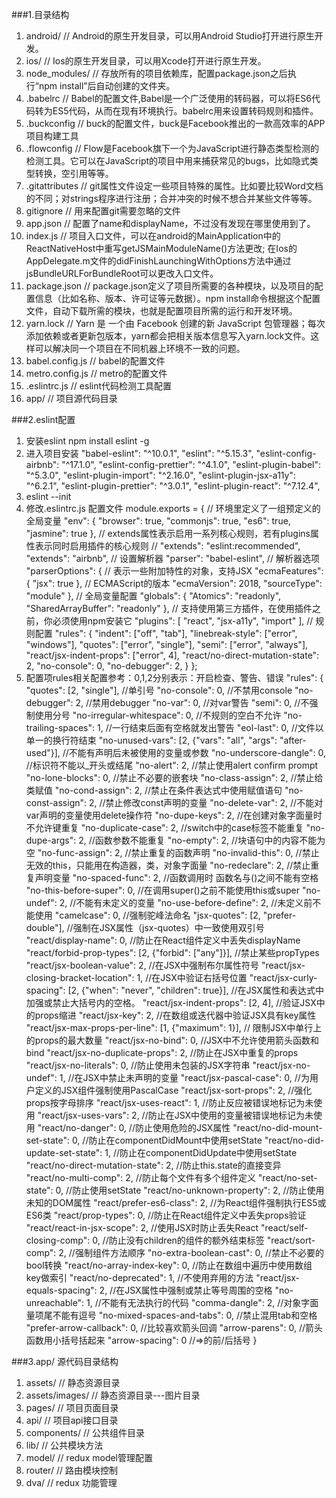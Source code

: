 ###1.目录结构
1. android/  					// Android的原生开发目录，可以用Android Studio打开进行原生开发。
2. ios/								// Ios的原生开发目录，可以用Xcode打开进行原生开发。
3. node_modules/			// 存放所有的项目依赖库，配置package.json之后执行“npm install”后自动创建的文件夹。
4. .babelrc						// Babel的配置文件,Babel是一个广泛使用的转码器，可以将ES6代码转为ES5代码，从而在现有环境执行。babelrc用来设置转码规则和插件。
5. .buckconfig				// buck的配置文件，buck是Facebook推出的一款高效率的APP项目构建工具
6. .flowconfig				// Flow是Facebook旗下一个为JavaScript进行静态类型检测的检测工具。它可以在JavaScript的项目中用来捕获常见的bugs，比如隐式类型转换，空引用等等。
7. .gitattributes			// git属性文件设定一些项目特殊的属性。比如要比较Word文档的不同；对strings程序进行注册；合并冲突的时候不想合并某些文件等等。
8. gitignore 					// 用来配置git需要忽略的文件
9. app.json						// 配置了name和displayName，不过没有发现在哪里使用到了。
10. index.js					// 项目入口文件，可以在android的MainApplication中的ReactNativeHost中重写getJSMainModuleName()方法更改; 在Ios的AppDelegate.m文件的didFinishLaunchingWithOptions方法中通过jsBundleURLForBundleRoot可以更改入口文件。
11. package.json			//  package.json定义了项目所需要的各种模块，以及项目的配置信息（比如名称、版本、许可证等元数据）。npm install命令根据这个配置文件，自动下载所需的模块，也就是配置项目所需的运行和开发环境。
12. yarn.lock					// Yarn 是 一个由 Facebook 创建的新 JavaScript 包管理器；每次添加依赖或者更新包版本，yarn都会把相关版本信息写入yarn.lock文件。这样可以解决同一个项目在不同机器上环境不一致的问题。
13. babel.config.js		// babel的配置文件
14. metro.config.js		// metro的配置文件
15. .eslintrc.js			// eslint代码检测工具配置
15. app/							// 项目源代码目录



###2.eslint配置
1. 安装eslint  npm install eslint -g
2. 进入项目安装
	"babel-eslint": "^10.0.1",
	"eslint": "^5.15.3",
	"eslint-config-airbnb": "^17.1.0",
	"eslint-config-prettier": "^4.1.0",
	"eslint-plugin-babel": "^5.3.0",
	"eslint-plugin-import": "^2.16.0",
	"eslint-plugin-jsx-a11y": "^6.2.1",
	"eslint-plugin-prettier": "^3.0.1",
	"eslint-plugin-react": "^7.12.4",
3. eslint --init
4. 修改.eslintrc.js 配置文件
module.exports = {
    // 环境里定义了一组预定义的全局变量
    "env": {
        "browser": true,
        "commonjs": true,
        "es6": true,
        "jasmine": true
    },
    // extends属性表示启用一系列核心规则，若有plugins属性表示同时启用插件的核心规则
    // "extends": "eslint:recommended",
    "extends": "airbnb",
    // 设置解析器
    "parser": "babel-eslint",
    // 解析器选项
    "parserOptions": {
        // 表示一些附加特性的对象，支持JSX
        "ecmaFeatures": {
            "jsx": true
        },
        // ECMAScript的版本
        "ecmaVersion": 2018,
        "sourceType": "module"
    },
    // 全局变量配置
    "globals": {
        "Atomics": "readonly",
        "SharedArrayBuffer": "readonly"
    },
    // 支持使用第三方插件，在使用插件之前，你必须使用npm安装它
    "plugins": [
        "react",
        "jsx-a11y",
        "import"
    ],
    // 规则配置
    "rules": {
        "indent": ["off", "tab"],
        "linebreak-style": ["error", "windows"],
        "quotes": ["error", "single"],
        "semi": ["error", "always"],
        "react/jsx-indent-props": ["error", 4],
        "react/no-direct-mutation-state": 2,
        "no-console": 0,
        "no-debugger": 2,
    }
};
5. 配置项rules相关配置参考：0,1,2分别表示：开启检查、警告、错误
	"rules": {
    "quotes": [2, "single"], //单引号
    "no-console": 0, //不禁用console
    "no-debugger": 2, //禁用debugger
    "no-var": 0, //对var警告
    "semi": 0, //不强制使用分号
    "no-irregular-whitespace": 0, //不规则的空白不允许
    "no-trailing-spaces": 1, //一行结束后面有空格就发出警告
    "eol-last": 0, //文件以单一的换行符结束
    "no-unused-vars": [2, {"vars": "all", "args": "after-used"}], //不能有声明后未被使用的变量或参数
    "no-underscore-dangle": 0, //标识符不能以_开头或结尾
    "no-alert": 2, //禁止使用alert confirm prompt
    "no-lone-blocks": 0, //禁止不必要的嵌套块
    "no-class-assign": 2, //禁止给类赋值
    "no-cond-assign": 2, //禁止在条件表达式中使用赋值语句
    "no-const-assign": 2, //禁止修改const声明的变量
    "no-delete-var": 2, //不能对var声明的变量使用delete操作符
    "no-dupe-keys": 2, //在创建对象字面量时不允许键重复
    "no-duplicate-case": 2, //switch中的case标签不能重复
    "no-dupe-args": 2, //函数参数不能重复
    "no-empty": 2, //块语句中的内容不能为空
    "no-func-assign": 2, //禁止重复的函数声明
    "no-invalid-this": 0, //禁止无效的this，只能用在构造器，类，对象字面量
    "no-redeclare": 2, //禁止重复声明变量
    "no-spaced-func": 2, //函数调用时 函数名与()之间不能有空格
    "no-this-before-super": 0, //在调用super()之前不能使用this或super
    "no-undef": 2, //不能有未定义的变量
    "no-use-before-define": 2, //未定义前不能使用
    "camelcase": 0, //强制驼峰法命名
    "jsx-quotes": [2, "prefer-double"], //强制在JSX属性（jsx-quotes）中一致使用双引号
    "react/display-name": 0, //防止在React组件定义中丢失displayName
    "react/forbid-prop-types": [2, {"forbid": ["any"]}], //禁止某些propTypes
    "react/jsx-boolean-value": 2, //在JSX中强制布尔属性符号
    "react/jsx-closing-bracket-location": 1, //在JSX中验证右括号位置
    "react/jsx-curly-spacing": [2, {"when": "never", "children": true}], //在JSX属性和表达式中加强或禁止大括号内的空格。
    "react/jsx-indent-props": [2, 4], //验证JSX中的props缩进
    "react/jsx-key": 2, //在数组或迭代器中验证JSX具有key属性
    "react/jsx-max-props-per-line": [1, {"maximum": 1}], // 限制JSX中单行上的props的最大数量
    "react/jsx-no-bind": 0, //JSX中不允许使用箭头函数和bind
    "react/jsx-no-duplicate-props": 2, //防止在JSX中重复的props
    "react/jsx-no-literals": 0, //防止使用未包装的JSX字符串
    "react/jsx-no-undef": 1, //在JSX中禁止未声明的变量
    "react/jsx-pascal-case": 0, //为用户定义的JSX组件强制使用PascalCase
    "react/jsx-sort-props": 2, //强化props按字母排序
    "react/jsx-uses-react": 1, //防止反应被错误地标记为未使用
    "react/jsx-uses-vars": 2, //防止在JSX中使用的变量被错误地标记为未使用
    "react/no-danger": 0, //防止使用危险的JSX属性
    "react/no-did-mount-set-state": 0, //防止在componentDidMount中使用setState
    "react/no-did-update-set-state": 1, //防止在componentDidUpdate中使用setState
    "react/no-direct-mutation-state": 2, //防止this.state的直接变异
    "react/no-multi-comp": 2, //防止每个文件有多个组件定义
    "react/no-set-state": 0, //防止使用setState
    "react/no-unknown-property": 2, //防止使用未知的DOM属性
    "react/prefer-es6-class": 2, //为React组件强制执行ES5或ES6类
    "react/prop-types": 0, //防止在React组件定义中丢失props验证
    "react/react-in-jsx-scope": 2, //使用JSX时防止丢失React
    "react/self-closing-comp": 0, //防止没有children的组件的额外结束标签
    "react/sort-comp": 2, //强制组件方法顺序
    "no-extra-boolean-cast": 0, //禁止不必要的bool转换
    "react/no-array-index-key": 0, //防止在数组中遍历中使用数组key做索引
    "react/no-deprecated": 1, //不使用弃用的方法
    "react/jsx-equals-spacing": 2, //在JSX属性中强制或禁止等号周围的空格
    "no-unreachable": 1, //不能有无法执行的代码
    "comma-dangle": 2, //对象字面量项尾不能有逗号
    "no-mixed-spaces-and-tabs": 0, //禁止混用tab和空格
    "prefer-arrow-callback": 0, //比较喜欢箭头回调
    "arrow-parens": 0, //箭头函数用小括号括起来
    "arrow-spacing": 0 //=>的前/后括号
  }

###3.app/ 源代码目录结构
1. assets/          // 静态资源目录
2. assets/images/   // 静态资源目录---图片目录 
3. pages/           // 项目页面目录
4. api/             // 项目api接口目录
5. components/      // 公共组件目录
6. lib/             // 公共模块方法
7. model/           // redux model管理配置
8. router/          // 路由模块控制
9. dva/             // redux 功能管理